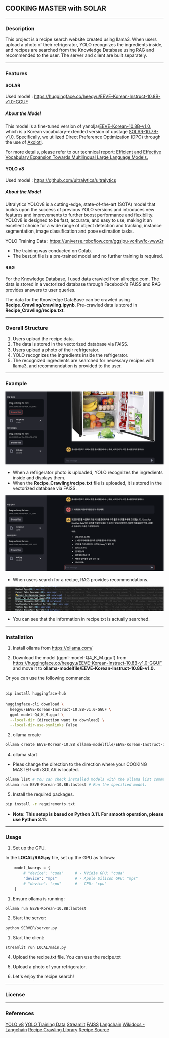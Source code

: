 ## COOKING MASTER with SOLAR

---

### Description

This project is a recipe search website created using llama3. When users upload a photo of their refrigerator, YOLO recognizes the ingredients inside, and recipes are searched from the Knowledge Database using RAG and recommended to the user. The server and client are built separately.

---

### Features

#### SOLAR

Used model : https://huggingface.co/heegyu/EEVE-Korean-Instruct-10.8B-v1.0-GGUF

##### About the Model

This model is a fine-tuned version of yanolja/[EEVE-Korean-10.8B-v1.0](https://huggingface.co/yanolja/EEVE-Korean-10.8B-v1.0), which is a Korean vocabulary-extended version of upstage [SOLAR-10.7B-v1.0](https://huggingface.co/upstage/SOLAR-10.7B-v1.0). Specifically, we utilized Direct Preference Optimization (DPO) through the use of [Axolotl](https://github.com/OpenAccess-AI-Collective/axolotl).

For more details, please refer to our technical report: [Efficient and Effective Vocabulary Expansion Towards Multilingual Large Language Models.](https://arxiv.org/abs/2402.14714)

#### YOLO v8

Used model : https://github.com/ultralytics/ultralytics

##### About the Model

Ultralytics YOLOv8 is a cutting-edge, state-of-the-art (SOTA) model that builds upon the success of previous YOLO versions and introduces new features and improvements to further boost performance and flexibility. YOLOv8 is designed to be fast, accurate, and easy to use, making it an excellent choice for a wide range of object detection and tracking, instance segmentation, image classification and pose estimation tasks.

YOLO Training Data : https://universe.roboflow.com/ggsipu-vc4iw/fc-vww2r

* The training was conducted on Colab.
* The best.pt file is a pre-trained model and no further training is required.

#### RAG

For the Knowledge Database, I used data crawled from allrecipe.com. The data is stored in a vectorized database through Facebook's FAISS and RAG provides answers to user queries.

The data for the Knowledge DataBase can be crawled using __Recipe_Crawling/crawling.ipynb__. Pre-crawled data is stored in __Recipe_Crawling/recipe.txt__.

---

### Overall Structure

1. Users upload the recipe data.
2. The data is stored in the vectorized database via FAISS.
3. Users upload a photo of their refrigerator.
4. YOLO recognizes the ingredients inside the refrigerator.
5. The recognized ingredients are searched for necessary recipes with llama3, and recommendation is provided to the user.

---

### Example

![image](Image/image1.png)

* When a refrigerator photo is uploaded, YOLO recognizes the ingredients inside and displays them.
* When the __Recipe_Crawling/recipe.txt__ file is uploaded, it is stored in the vectorized database via FAISS.

![image](Image/image2.png)

* When users search for a recipe, RAG provides recommendations.
  
![image](Image/image3.png)

* You can see that the information in recipe.txt is actually searched.

---

### Installation

1. Install ollama from https://ollama.com/ 

1.  Download the model (ggml-model-Q4_K_M.gguf) from https://huggingface.co/heegyu/EEVE-Korean-Instruct-10.8B-v1.0-GGUF and move it to __ollama-modelfile/EEVE-Korean-Instruct-10.8B-v1.0.__    

Or you can use the following commands:

``` bash

pip install huggingface-hub 

huggingface-cli download \
  heegyu/EEVE-Korean-Instruct-10.8B-v1.0-GGUF \
  ggml-model-Q4_K_M.gguf \
  --local-dir {direction want to download} \
  --local-dir-use-symlinks False
```

2. ollama create

``` bash
ollama create EEVE-Korean-10.8B ollama-modelfile/EEVE-Korean-Instruct-10.8B-v1.0/Modelfile
```

4. ollama start

* Pleas change the direction to the direction where your COOKING MASTER with SOLAR is located.

``` bash
ollama list # You can check installed models with the ollama list command.
ollama run EEVE-Korean-10.8B:lastest # Run the specified model.
```

5. Install the required packages.

``` bash
pip install -r requirements.txt
```

* __Note: This setup is based on Python 3.11. For smooth operation, please use Python 3.11.__

---

### Usage

1. Set up the GPU.

In the __LOCAL/RAG.py__ file, set up the GPU as follows:

``` python
    model_kwargs = {
        # "device": "cuda"     # - NVidia GPU: "cuda"
        "device": "mps"        # - Apple Silicon GPU: "mps"
        # "device": "cpu"      # - CPU: "cpu"
    }
```

1. Ensure ollama is running:

``` bash
ollama run EEVE-Korean-10.8B:lastest
```

2. Start the server:

``` bash
python SERVER/server.py
```

1. Start the client:

``` bash
streamlit run LOCAL/main.py
```

4. Upload the recipe.txt file. You can use the recipe.txt

5. Upload a photo of your refrigerator.

6. Let's enjoy the recipe search!

---

### License

---

### References

[YOLO v8](https://github.com/ultralytics/ultralytics)
[YOLO Training Data](https://universe.roboflow.com/ggsipu-vc4iw/fc-vww2r)
[Streamlit](https://docs.streamlit.io/)
[FAISS](https://github.com/facebookresearch/faiss)
[Langchain](https://python.langchain.com/v0.1/docs/get_started/introduction/)
[Wikidocs - Langchain](https://wikidocs.net/book/14473)
[Recipe Crawling Library](https://github.com/hhursev/recipe-scrapers)
[Recipe Source](https://www.allrecipes.com/)